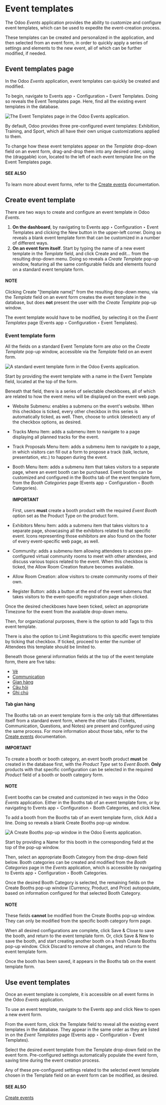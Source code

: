 # Event templates

The Odoo *Events* application provides the ability to customize and configure event templates, which
can be used to expedite the event-creation process.

These templates can be created and personalized in the application, and then selected from an event
form, in order to quickly apply a series of settings and elements to the new event, all of which can
be further modified, if needed.

## Event templates page

In the Odoo *Events* application, event templates can quickly be created and modified.

To begin, navigate to Events app ‣ Configuration ‣ Event Templates. Doing so
reveals the Event Templates page. Here, find all the existing event templates in the
database.

![The Event Templates page in the Odoo Events application.](applications/marketing/events/event_templates/event-templates-page.png)

By default, Odoo provides three pre-configured event templates: Exhibition,
Training, and Sport, which all have their own unique customizations applied
to them.

To change how these event templates appear on the *Template* drop-down field on an event form,
drag-and-drop them into any desired order, using the <i class="oi oi-draggable"></i> (draggable)
icon, located to the left of each event template line on the Event Templates page.

#### SEE ALSO
To learn more about event forms, refer to the [Create events](create_events.md) documentation.

## Create event template

There are two ways to create and configure an event template in Odoo *Events*.

1. **On the dashboard**, by navigating to Events app ‣ Configuration ‣ Event
   Templates and clicking the New button in the upper-left corner. Doing so reveals a
   blank event template form that can be customized in a number of different ways.
2. **On an event form itself**. Start by typing the name of a new event template in the *Template*
   field, and click Create and edit... from the resulting drop-down menu. Doing so
   reveals a *Create Template* pop-up window, featuring all the same configurable fields and
   elements found on a standard event template form.

#### NOTE
Clicking Create "[template name]" from the resulting drop-down menu, via the
*Template* field on an event form creates the event template in the database, but does **not**
present the user with the *Create Template* pop-up window.

The event template would have to be modified, by selecting it on the *Event Templates* page
(Events app ‣ Configuration ‣ Event Templates).

### Event template form

All the fields on a standard Event Template form are *also* on the *Create Template*
pop-up window, accessible via the *Template* field on an event form.

![A standard event template form in the Odoo Events application.](applications/marketing/events/event_templates/event-template-form.png)

Start by providing the event template with a name in the Event Template field, located
at the top of the form.

Beneath that field, there is a series of selectable checkboxes, all of which are related to how the
event menu will be displayed on the event web page.

- Website Submenu: enables a submenu on the event's website. When this checkbox is
  ticked, every other checkbox in this series is automatically ticked, as well. Then, choose to
  untick (deselect) any of the checkbox options, as desired.
- Tracks Menu Item: adds a submenu item to navigate to a page displaying all planned
  tracks for the event.
- Track Proposals Menu Item: adds a submenu item to navigate to a page, in which
  visitors can fill out a form to propose a track (talk, lecture, presentation, etc.) to happen
  during the event.
- Booth Menu Item: adds a submenu item that takes visitors to a separate page, where an
  event booth can be purchased. Event booths can be customized and configured in the
  Booths tab of the event template form, from the *Booth Categories* page
  (Events app ‣ Configuration ‣ Booth Categories).

  #### IMPORTANT
  First, users **must** create a booth product with the required *Event Booth* option set as the
  Product Type on the product form.
- Exhibitors Menu Item: adds a submenu item that takes visitors to a separate page,
  showcasing all the exhibitors related to that specific event. Icons representing those exhibitors
  are also found on the footer of every event-specific web page, as well.
- Community: adds a submenu item allowing attendees to access pre-configured virtual
  community rooms to meet with other attendees, and discuss various topics related to the event.
  When this checkbox is ticked, the Allow Room Creation feature becomes available.
- Allow Room Creation: allow visitors to create community rooms of their own.
- Register Button: adds a button at the end of the event submenu that takes visitors to
  the event-specific registration page when clicked.

Once the desired checkboxes have been ticked, select an appropriate Timezone for the
event from the available drop-down menu.

Then, for organizational purposes, there is the option to add Tags to this event
template.

There is also the option to Limit Registrations to this specific event template by
ticking that checkbox. If ticked, proceed to enter the number of Attendees this template
should be limited to.

Beneath those general information fields at the top of the event template form, there are five tabs:

- [Vé](create_events.md#events-event-tickets)
- [Communication](create_events.md#events-event-communication)
- [Gian hàng](#event-templates-event-template-booths)
- [Câu hỏi](create_events.md#events-event-questions)
- [Ghi chú](create_events.md#events-event-notes)

<a id="event-templates-event-template-booths"></a>

#### Tab gian hàng

The Booths tab on an event template form is the only tab that differentiates itself from
a standard event form, where the other tabs (Tickets, Communication,
Questions, and Notes) are present and configured using the same process. For
more information about those tabs, refer to the [Create events](create_events.md) documentation.

#### IMPORTANT
To create a booth or booth category, an event booth product **must** be created in the database
first, with the *Product Type* set to *Event Booth*. **Only** products with that specific
configuration can be selected in the required *Product* field of a booth or booth category form.

#### NOTE
Event booths can be created and customized in two ways in the Odoo *Events* application. Either
in the Booths tab of an event template form, or by navigating to
Events app ‣ Configuration ‣ Booth Categories, and click New.

To add a booth from the Booths tab of an event template form, click Add a
line. Doing so reveals a blank Create Booths pop-up window.

![A Create Booths pop-up window in the Odoo Events application.](applications/marketing/events/event_templates/create-booths-popup.png)

Start by providing a Name for this booth in the corresponding field at the top of the
pop-up window.

Then, select an appropriate Booth Category from the drop-down field below. Booth
categories can be created and modified from the *Booth Categories* page in the *Events* application,
which is accessible by navigating to Events app ‣ Configuration ‣ Booth
Categories.

Once the desired Booth Category is selected, the remaining fields on the
Create Booths pop-up window (Currency, Product, and
Price) autopopulate, based on information configured for that selected Booth
Category.

#### NOTE
These fields **cannot** be modified from the Create Booths pop-up window. They can
only be modified from the specific booth category form page.

When all desired configurations are complete, click Save & Close to save the booth, and
return to the event template form. Or, click Save & New to save the booth, and start
creating another booth on a fresh Create Booths pop-up window. Click Discard
to remove all changes, and return to the event template form.

Once the booth has been saved, it appears in the Booths tab on the event template form.

## Use event templates

Once an event template is complete, it is accessible on all event forms in the Odoo *Events*
application.

To use an event template, navigate to the Events app and click New to
open a new event form.

From the event form, click the Template field to reveal all the existing event templates
in the database. They appear in the same order as they are listed in on the *Event Templates* page
(Events app ‣ Configuration ‣ Event Templates).

Select the desired event template from the Template drop-down field on the event form.
Pre-configured settings automatically populate the event form, saving time during the event creation
process.

Any of these pre-configured settings related to the selected event template chosen in the
Template field on an event form can be modified, as desired.

#### SEE ALSO
[Create events](create_events.md)
